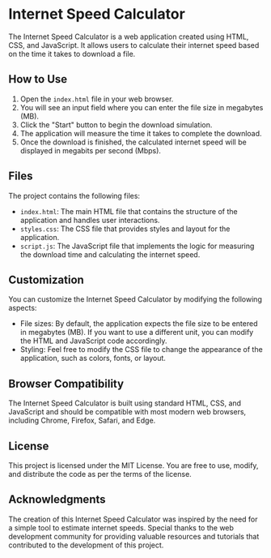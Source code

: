 <h1>Internet Speed Calculator</h1><p>The Internet Speed Calculator is a web application created using HTML, CSS, and JavaScript. It allows users to calculate their internet speed based on the time it takes to download a file.</p><h2>How to Use</h2><ol><li>Open the <code>index.html</code> file in your web browser.</li><li>You will see an input field where you can enter the file size in megabytes (MB).</li><li>Click the "Start" button to begin the download simulation.</li><li>The application will measure the time it takes to complete the download.</li><li>Once the download is finished, the calculated internet speed will be displayed in megabits per second (Mbps).</li></ol><h2>Files</h2><p>The project contains the following files:</p><ul><li><code>index.html</code>: The main HTML file that contains the structure of the application and handles user interactions.</li><li><code>styles.css</code>: The CSS file that provides styles and layout for the application.</li><li><code>script.js</code>: The JavaScript file that implements the logic for measuring the download time and calculating the internet speed.</li></ul><h2>Customization</h2><p>You can customize the Internet Speed Calculator by modifying the following aspects:</p><ul><li>File sizes: By default, the application expects the file size to be entered in megabytes (MB). If you want to use a different unit, you can modify the HTML and JavaScript code accordingly.</li><li>Styling: Feel free to modify the CSS file to change the appearance of the application, such as colors, fonts, or layout.</li></ul><h2>Browser Compatibility</h2><p>The Internet Speed Calculator is built using standard HTML, CSS, and JavaScript and should be compatible with most modern web browsers, including Chrome, Firefox, Safari, and Edge.</p><h2>License</h2><p>This project is licensed under the <a >MIT License</a>. You are free to use, modify, and distribute the code as per the terms of the license.</p><h2>Acknowledgments</h2><p>The creation of this Internet Speed Calculator was inspired by the need for a simple tool to estimate internet speeds. Special thanks to the web development community for providing valuable resources and tutorials that contributed to the development of this project.</p>